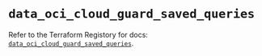 # `data_oci_cloud_guard_saved_queries`

Refer to the Terraform Registory for docs: [`data_oci_cloud_guard_saved_queries`](https://registry.terraform.io/providers/oracle/oci/6.18.0/docs/data-sources/cloud_guard_saved_queries).

